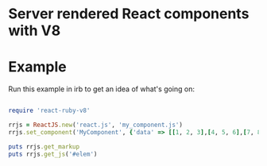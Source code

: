 # Server rendered React components with V8

# Example

Run this example in irb to get an idea of what's going on:

```ruby

require 'react-ruby-v8'

rrjs = ReactJS.new('react.js', 'my_component.js')
rrjs.set_component('MyComponent', {'data' => [[1, 2, 3],[4, 5, 6],[7, 8, 9]]})

puts rrjs.get_markup
puts rrjs.get_js('#elem')

```

